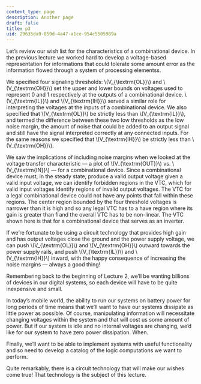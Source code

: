 ```yaml
---
content_type: page
description: Another page
draft: false
title: p3
uid: 29635da9-859d-4a47-a1ce-954c5505989a
---
```

Let’s review our wish list for the characteristics of a combinational device. In the previous lecture we worked hard to develop a voltage-based representation for informations that could tolerate some amount error as the information flowed through a system of processing elementss.

We specified four signaling thresholds: \\(V\_{\\textrm{OL}}\\) and \\(V\_{\\textrm{OH}}\\) set the upper and lower bounds on voltages used to represent 0 and 1 respectively at the outputs of a combinational device. \\(V\_{\\textrm{IL}}\\) and \\(V\_{\\textrm{IH}}\\) served a similar role for interpreting the voltages at the inputs of a combinational device. We also specified that \\(V\_{\\textrm{OL}}\\) be strictly less than \\(V\_{\\textrm{IL}}\\), and termed the difference between these two low thresholds as the low noise margin, the amount of noise that could be added to an output signal and still have the signal interpreted correctly at any connected inputs. For the same reasons we specified that \\(V\_{\\textrm{IH}}\\) be strictly less than \\(V\_{\\textrm{OH}}\\).

We saw the implications of including noise margins when we looked at the voltage transfer characteristic — a plot of \\(V\_{\\textrm{OUT}}\\) vs. \\(V\_{\\textrm{IN}}\\) — for a combinational device. Since a combinational device must, in the steady state, produce a valid output voltage given a valid input voltage, we can identify forbidden regions in the VTC, which for valid input voltages identify regions of invalid output voltages. The VTC for a legal combinational device could not have any points that fall within these regions. The center region bounded by the four threshold voltages is narrower than it is high and so any legal VTC has to a have region where its gain is greater than 1 and the overall VTC has to be non-linear. The VTC shown here is that for a combinational device that serves as an inverter.

If we’re fortunate to be using a circuit technology that provides high gain and has output voltages close the ground and the power supply voltage, we can push \\(V\_{\\textrm{OL}}\\) and \\(V\_{\\textrm{OH}}\\) outward towards the power supply rails, and push \\(V\_{\\textrm{IL}}\\) and \\(V\_{\\textrm{IH}}\\) inward, with the happy consequence of increasing the noise margins — always a good thing!

Remembering back to the beginning of Lecture 2, we’ll be wanting billions of devices in our digital systems, so each device will have to be quite inexpensive and small.

In today’s mobile world, the ability to run our systems on battery power for long periods of time means that we’ll want to have our systems dissipate as little power as possible. Of course, manipulating information will necessitate changing voltages within the system and that will cost us some amount of power. But if our system is idle and no internal voltages are changing, we’d like for our system to have zero power dissipation. When.

Finally, we’ll want to be able to implement systems with useful functionality and so need to develop a catalog of the logic computations we want to perform.

Quite remarkably, there is a circuit technology that will make our wishes come true! That technology is the subject of this lecture.